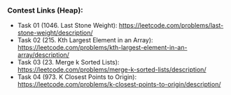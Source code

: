 ### Contest Links (Heap):

- Task 01 (1046. Last Stone Weight): https://leetcode.com/problems/last-stone-weight/description/  
- Task 02 (215. Kth Largest Element in an Array): https://leetcode.com/problems/kth-largest-element-in-an-array/description/  
- Task 03 (23. Merge k Sorted Lists): https://leetcode.com/problems/merge-k-sorted-lists/description/
- Task 04 (973. K Closest Points to Origin): https://leetcode.com/problems/k-closest-points-to-origin/description/
